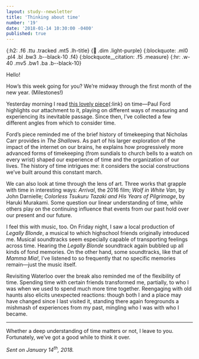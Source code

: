 ```yaml
---
layout: study--newsletter
title: 'Thinking about time'
number: '19'
date: '2018-01-14 10:30:00 -0400'
published: true
---
```


{:h2: .f6 .ttu .tracked .mt5 .lh-title}
{:link: .dim .light-purple}
{:blockquote: .ml0 .pl4 .bl .bw3 .b--black-10 .f4}
{:blockquote__citation: .f5 .measure}
{:hr: .w-40 .mv5 .bw1 .ba .b--black-10}

Hello!

How’s this week going for you? We’re midway through the first month of the new year. (Milestones!)

Yesterday morning I read [this lovely piece](http://contentsmagazine.com/articles/10-timeframes/){:link} on time—Paul Ford highlights our attachment to it, playing on different ways of measuring and experiencing its inevitable passage. Since then, I’ve collected a few different angles from which to consider time.

Ford’s piece reminded me of the brief history of timekeeping that Nicholas Carr provides in *The Shallows*. As part of his larger exploration of the impact of the internet on our brains, he explains how progressively more advanced forms of timekeeping (from sundials to church bells to a watch on every wrist) shaped our experience of time and the organization of our lives. The history of time intrigues me: it considers the social constructions we’ve built around this constant march.

We can also look at time through the lens of art. Three works that grapple with time in interesting ways: *Arrival*, the 2016 film; *Wolf in White Van*, by John Darnielle; *Colorless Tsukuru Tazaki and His Years of Pilgrimage*, by Haruki Murakami. Some question our linear understanding of time, while others play on the continuing influence that events from our past hold over our present and our future.

I feel this with music, too. On Friday night, I saw a local production of *Legally Blonde*, a musical to which highschool friends originally introduced me. Musical soundtracks seem especially capable of transporting feelings across time. Hearing the *Legally Blonde* soundtrack again bubbled up all kinds of fond memories. On the other hand, some soundtracks, like that of *Mamma Mia!*, I’ve listened to so frequently that no specific memories remain—just the music itself.

Revisiting Waterloo over the break also reminded me of the flexibility of time. Spending time with certain friends transformed me, partially, to who I was when we used to spend much more time together. Reengaging with old haunts also elicits unexpected reactions: though both I and a place may have changed since I last visited it, standing there again foregrounds a mishmash of experiences from my past, mingling who I was with who I became.

***

Whether a deep understanding of time matters or not, I leave to you. Fortunately, we’ve got a good while to think it over.

*Sent on January 14<sup>th</sup>, 2018.*
